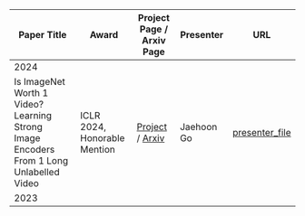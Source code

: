 | Paper Title | Award | Project Page / Arxiv Page | Presenter | URL | 
| --------| -------- | -------- | -------- | -------- |
| 2024 |||||
| Is ImageNet Worth 1 Video? Learning Strong Image Encoders From 1 Long Unlabelled Video | ICLR 2024, Honorable Mention | [Project](https://shashankvkt.github.io/dora) / [Arxiv](https://arxiv.org/pdf/2310.08584) | Jaehoon Go | [presenter_file](https://github.com/Pseudo-Lab/Best_Vision_Paper/blob/main/presentations/ICLR/2024/%5BICLR%202024%5D%20Is%20ImageNet%20Worth%201%20Video%3F%20Learning%20Strong%20Image%20Encoders%20From%201%20Long%20Unlabelled%20Video%20(Honorable%20Mention).pdf) |
| 2023 |||||
